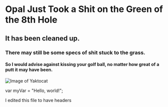 # Opal Just Took a Shit on the Green of the 8th Hole
## It has been cleaned up.
### There may still be some specs of shit stuck to the grass.
#### So I would advise against kissing your golf ball, no matter how great of a putt it may have been.

![Image of Yaktocat](https://octodex.github.com/images/yaktocat.png)

var myVar = "Hello, world!";

I edited this file to have headers

